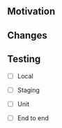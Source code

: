 ## Motivation

<!-- Why are you making this change, what problem does it solve? Include links to relevant tickets. -->

## Changes

<!-- What does this change exactly? Who will be affected? Include relevant screenshots, videos, links. -->

## Testing

<!-- How can the reviewer confirm these changes do what you say they do? Are there automated tests? -->

- [ ] Local
- [ ] Staging
- [ ] Unit
- [ ] End to end

